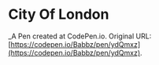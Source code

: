 # City Of London
 _A Pen created at CodePen.io. Original URL: [https://codepen.io/Babbz/pen/ydQmxz](https://codepen.io/Babbz/pen/ydQmxz).

 